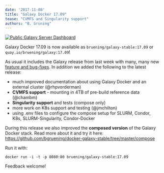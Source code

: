 ```yaml
---
date: '2017-11-08'
title: "Galaxy Docker 17.09"
tease: "CVMFS and Singularity support"
authors: "B. Grüning"
---
```


[<img class="img-fluid center-block" src="https://raw.githubusercontent.com/bgruening/docker-galaxy-stable/dev/galaxy/GalaxyDocker.png" alt="Public Galaxy Server Dashboard" />](https://github.com/bgruening/docker-galaxy-stable)

Galaxy Docker 17.09 is now available as `bruening/galaxy-stable:17.09` or `quay.io/bruening/galaxy:17.09`!

As usual it includes the Galaxy release from last week with many, many new [feature and bug-fixes][1].
In addition we added the following to the latest release:

   - much improved documentation about using Galaxy Docker and an external cluster (@rhpvorderman)
   - **CVMFS support** - mounting in 4TB of pre-build reference data (@chambm)
   - **Singularity support** and tests (compose only)
   - more work on K8s support and testing (@jmchilton)
   - using .env files to configure the compose setup for SLURM, Condor, K8s, SLURM-Singularity, Condor-Docker

During this release we also improved the **composed version** of the Galaxy Docker stack. Read more about it and try it here: https://github.com/bgruening/docker-galaxy-stable/tree/master/compose

Run it with:

    docker run -i -t -p 8080:80 bruening/galaxy-stable:17.09

Feedback welcome!

  [1]: https://docs.galaxyproject.org/en/master/releases/17.09_announce.html
